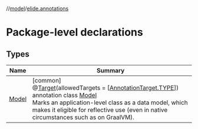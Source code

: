 //[model](../../index.md)/[elide.annotations](index.md)

# Package-level declarations

## Types

| Name | Summary |
|---|---|
| [Model](-model/index.md) | [common]<br>@[Target](https://kotlinlang.org/api/latest/jvm/stdlib/kotlin.annotation/-target/index.html)(allowedTargets = [[AnnotationTarget.TYPE](https://kotlinlang.org/api/latest/jvm/stdlib/kotlin.annotation/-annotation-target/-t-y-p-e/index.html)])<br>annotation class [Model](-model/index.md)<br>Marks an application-level class as a data model, which makes it eligible for reflective use (even in native circumstances such as on GraalVM). |
